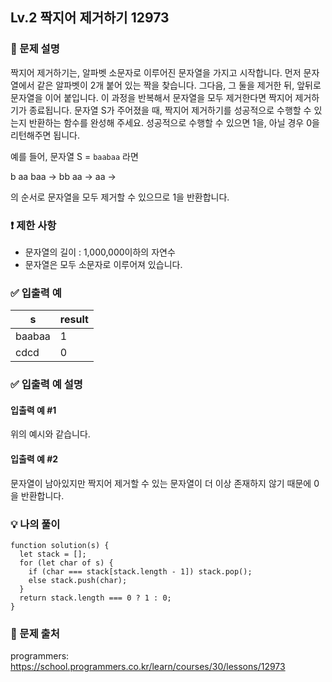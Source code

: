 ## Lv.2 짝지어 제거하기 12973

### 👀 문제 설명

짝지어 제거하기는, 알파벳 소문자로 이루어진 문자열을 가지고 시작합니다. 먼저 문자열에서 같은 알파벳이 2개 붙어 있는 짝을 찾습니다. 그다음, 그 둘을 제거한 뒤, 앞뒤로 문자열을 이어 붙입니다. 이 과정을 반복해서 문자열을 모두 제거한다면 짝지어 제거하기가 종료됩니다. 문자열 S가 주어졌을 때, 짝지어 제거하기를 성공적으로 수행할 수 있는지 반환하는 함수를 완성해 주세요. 성공적으로 수행할 수 있으면 1을, 아닐 경우 0을 리턴해주면 됩니다.

예를 들어, 문자열 S = `baabaa` 라면

b aa baa → bb aa → aa →

의 순서로 문자열을 모두 제거할 수 있으므로 1을 반환합니다.

### ❗️ 제한 사항

- 문자열의 길이 : 1,000,000이하의 자연수
- 문자열은 모두 소문자로 이루어져 있습니다.

### ✅ 입출력 예

| s      | result |
| ------ | ------ |
| baabaa | 1      |
| cdcd   | 0      |

### ✅ 입출력 예 설명

#### 입출력 예 #1

위의 예시와 같습니다.

#### 입출력 예 #2

문자열이 남아있지만 짝지어 제거할 수 있는 문자열이 더 이상 존재하지 않기 때문에 0을 반환합니다.

### 💡 나의 풀이

```
function solution(s) {
  let stack = [];
  for (let char of s) {
    if (char === stack[stack.length - 1]) stack.pop();
    else stack.push(char);
  }
  return stack.length === 0 ? 1 : 0;
}
```

### 🔗 문제 출처

programmers: <https://school.programmers.co.kr/learn/courses/30/lessons/12973>
